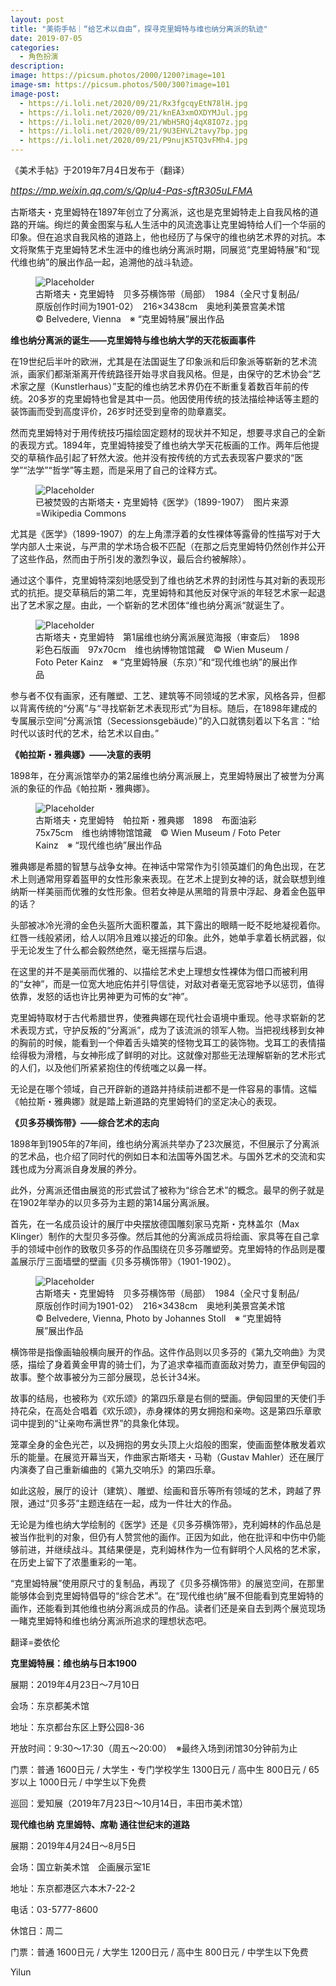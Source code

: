 ```yaml
---
layout: post
title: "美術手帖｜“给艺术以自由”，探寻克里姆特与维也纳分离派的轨迹"
date: 2019-07-05
categories:
  - 角色扮演
description:
image: https://picsum.photos/2000/1200?image=101
image-sm: https://picsum.photos/500/300?image=101
image-post:
  - https://i.loli.net/2020/09/21/Rx3fgcqyEtN78lH.jpg
  - https://i.loli.net/2020/09/21/knEA3xmOXDYMJul.jpg
  - https://i.loli.net/2020/09/21/WbH5RQj4qX8IO7z.jpg
  - https://i.loli.net/2020/09/21/9U3EHVL2tavy7bp.jpg
  - https://i.loli.net/2020/09/21/P9nujK5TQ3vFMh4.jpg
---
```

《美术手帖》于2019年7月4日发布于（翻译）

<a href="https://mp.weixin.qq.com/s/Qplu4-Pas-sftR305uLFMA"><i style="font-size:15px">https://mp.weixin.qq.com/s/Qplu4-Pas-sftR305uLFMA</i></a>

古斯塔夫・克里姆特在1897年创立了分离派，这也是克里姆特走上自我风格的道路的开端。绚烂的黄金图案与私人生活中的风流逸事让克里姆特给人们一个华丽的印象。但在追求自我风格的道路上，他也经历了与保守的维也纳艺术界的对抗。本文将聚焦于<!--break-->克里姆特艺术生涯中的维也纳分离派时期，同展览“克里姆特展”和“现代维也纳”的展出作品一起，追溯他的战斗轨迹。

<figure>
  <img src="{{ page.image-post[0] }}" alt="Placeholder"/>
  <figcaption>古斯塔夫・克里姆特　贝多芬横饰带（局部）　1984（全尺寸复制品/原版创作时间为1901-02）　216×3438cm　奥地利美景宫美术馆　© Belvedere, Vienna　※ “克里姆特展”展出作品</figcaption>
</figure>

<b>维也纳分离派的诞生——克里姆特与维也纳大学的天花板画事件</b>

在19世纪后半叶的欧洲，尤其是在法国诞生了印象派和后印象派等崭新的艺术流派，画家们都渐渐离开传统路径开始寻求自我风格。但是，由保守的艺术协会“艺术家之屋（Kunstlerhaus）”支配的维也纳艺术界仍在不断重复着数百年前的传统。20多岁的克里姆特也曾是其中一员。他因使用传统的技法描绘神话等主题的装饰画而受到高度评价，26岁时还受到皇帝的勋章嘉奖。

然而克里姆特对于用传统技巧描绘固定题材的现状并不知足，想要寻求自己的全新的表现方式。1894年，克里姆特接受了维也纳大学天花板画的工作。两年后他提交的草稿作品引起了轩然大波。他并没有按传统的方式去表现客户要求的“医学”“法学”“哲学”等主题，而是采用了自己的诠释方式。

<figure>
  <img src="{{ page.image-post[1] }}" alt="Placeholder"/>
  <figcaption>已被焚毁的古斯塔夫・克里姆特《医学》（1899-1907）　图片来源=Wikipedia Commons</figcaption>
</figure>

尤其是《医学》（1899-1907）的左上角漂浮着的女性裸体等露骨的性描写对于大学内部人士来说，与严肃的学术场合极不匹配（在那之后克里姆特仍然创作并公开了这些作品，然而由于所引发的激烈争议，最后合约被解除）。

通过这个事件，克里姆特深刻地感受到了维也纳艺术界的封闭性与其对新的表现形式的抗拒。提交草稿后的第二年，克里姆特和其他反对保守派的年轻艺术家一起退出了艺术家之屋。由此，一个崭新的艺术团体“维也纳分离派“就诞生了。

<figure>
  <img src="{{ page.image-post[2] }}" alt="Placeholder"/>
  <figcaption>古斯塔夫・克里姆特　第1届维也纳分离派展览海报（审查后）　1898　彩色石版画　97x70cm　维也纳博物馆馆藏　© Wien Museum / Foto Peter Kainz　※ “克里姆特展（东京）”和“现代维也纳”的展出作品</figcaption>
</figure>

参与者不仅有画家，还有雕塑、工艺、建筑等不同领域的艺术家，风格各异，但都以背离传统的“分离”与“寻找崭新艺术表现形式”为目标。随后，在1898年建成的专属展示空间“分离派馆（Secessionsgebäude）”的入口就镌刻着以下名言：“给时代以该时代的艺术，给艺术以自由。”

<b>《帕拉斯・雅典娜》——决意的表明</b>

1898年，在分离派馆举办的第2届维也纳分离派展上，克里姆特展出了被誉为分离派的象征的作品《帕拉斯・雅典娜》。

<figure>
  <img src="{{ page.image-post[3] }}" alt="Placeholder"/>
  <figcaption>古斯塔夫・克里姆特　帕拉斯・雅典娜　1898　布面油彩　75x75cm　维也纳博物馆馆藏　© Wien Museum / Foto Peter Kainz　※ “现代维也纳”展出作品</figcaption>
</figure>

雅典娜是希腊的智慧与战争女神。在神话中常常作为引领英雄们的角色出现，在艺术上则通常用穿着盔甲的女性形象来表现。在艺术上提到女神的话，就会联想到维纳斯一样美丽而优雅的女性形象。但若女神是从黑暗的背景中浮起、身着金色盔甲的话？

头部被冰冷光滑的金色头盔所大面积覆盖，其下露出的眼睛一眨不眨地凝视着你。红唇一线般紧闭，给人以阴冷且难以接近的印象。此外，她单手拿着长柄武器，似乎无论发生了什么都会毅然绝然，毫无摇摆与后退。

在这里的并不是美丽而优雅的、以描绘艺术史上理想女性裸体为借口而被利用的“女神”，而是一位宽大地庇佑并引导信徒，对敌对者毫无宽容地予以惩罚，值得依靠，发怒的话也许比男神更为可怖的女“神”。

克里姆特取材于古代希腊世界，使雅典娜在现代社会语境中重现。他寻求崭新的艺术表现方式，守护反叛的“分离派”，成为了该流派的领军人物。当把视线移到女神的胸前的时候，能看到一个伸着舌头嬉笑的怪物戈耳工的装饰物。戈耳工的表情描绘得极为滑稽，与女神形成了鲜明的对比。这就像对那些无法理解崭新的艺术形式的人们，以及他们所紧紧抱住的传统嗤之以鼻一样。

无论是在哪个领域，自己开辟新的道路并持续前进都不是一件容易的事情。这幅《帕拉斯・雅典娜》就是踏上新道路的克里姆特们的坚定决心的表现。

<b>《贝多芬横饰带》——综合艺术的志向</b>

1898年到1905年的7年间，维也纳分离派共举办了23次展览，不但展示了分离派的艺术品，也介绍了同时代的例如日本和法国等外国艺术。与国外艺术的交流和实践也成为分离派自身发展的养分。

此外，分离派还借由展览的形式尝试了被称为“综合艺术”的概念。最早的例子就是在1902年举办的以贝多芬为主题的第14届分离派展。

首先，在一名成员设计的展厅中央摆放德国雕刻家马克斯・克林盖尔（Max Klinger）制作的大型贝多芬像。然后其他的分离派成员将绘画、家具等在自己拿手的领域中创作的致敬贝多芬的作品围绕在贝多芬雕塑旁。克里姆特的作品则是覆盖展示厅三面墙壁的壁画《贝多芬横饰带》（1901-1902）。

<figure>
  <img src="{{ page.image-post[4] }}" alt="Placeholder"/>
  <figcaption>古斯塔夫・克里姆特　贝多芬横饰带（局部）　1984（全尺寸复制品/原版创作时间为1901-02）　216×3438cm　奥地利美景宫美术馆　© Belvedere, Vienna, Photo by Johannes Stoll　※ “克里姆特展”展出作品</figcaption>
</figure>

横饰带是指像画轴般横向展开的作品。这件作品则以贝多芬的《第九交响曲》为灵感，描绘了身着黄金甲胄的骑士们，为了追求幸福而直面敌对势力，直至伊甸园的故事。整个故事被分为三部分展现，总长计34米。

故事的结局，也被称为《欢乐颂》的第四乐章是右侧的壁画。伊甸园里的天使们手持花朵，在高处合唱着《欢乐颂》，赤身裸体的男女拥抱和亲吻。这是第四乐章歌词中提到的“让亲吻布满世界”的具象化体现。

笼罩全身的金色光芒，以及拥抱的男女头顶上火焰般的图案，使画面整体散发着欢乐的能量。在展览开幕当天，作曲家古斯塔夫・马勒（Gustav Mahler）还在展厅内演奏了自己重新编曲的《第九交响乐》的第四乐章。

如此这般，展厅的设计（建筑）、雕塑、绘画和音乐等所有领域的艺术，跨越了界限，通过“贝多芬”主题连结在一起，成为一件壮大的作品。

无论是为维也纳大学绘制的《医学》还是《贝多芬横饰带》，克利姆林的作品总是被当作批判的对象，但仍有人赞赏他的画作。正因为如此，他在批评和中伤中仍能够前进，并继续战斗。其结果便是，克利姆林作为一位有鲜明个人风格的艺术家，在历史上留下了浓墨重彩的一笔。

“克里姆特展”使用原尺寸的复制品，再现了《贝多芬横饰带》的展览空间，在那里能够体会到克里姆特倡导的“综合艺术”。在“现代维也纳”展不但能看到克里姆特的画作，还能看到其他维也纳分离派成员的作品。读者们还是亲自去到两个展览现场一睹克里姆特和维也纳分离派所追求的理想状态吧。

翻译=娄依伦

<div>
<b>克里姆特展：维也纳与日本1900</b><br>

展期：2019年4月23日〜7月10日<br>

会场：东京都美术馆<br>

地址：东京都台东区上野公园8-36<br>

开放时间：9:30〜17:30（周五〜20:00）　※最终入场到闭馆30分钟前为止<br>

门票：普通 1600日元 / 大学生・专门学校学生 1300日元 / 高中生 800日元 / 65岁以上 1000日元 / 中学生以下免费<br>

巡回：爱知展（2019年7月23日〜10月14日，丰田市美术馆）<br>

<b>现代维也纳 克里姆特、席勒 通往世纪末的道路</b><br>

展期：2019年4月24日～8月5日<br>

会场：国立新美术馆　企画展示室1E<br>

地址：东京都港区六本木7-22-2<br>

电话：03-5777-8600<br>

休馆日：周二<br>

门票：普通 1600日元 / 大学生 1200日元 / 高中生 800日元 / 中学生以下免费<br>
</div>
 
Yilun